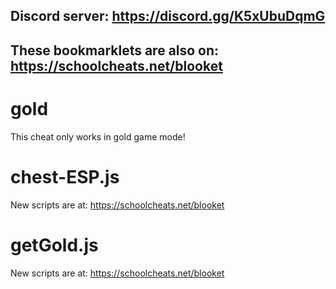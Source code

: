 ## **Discord server: https://discord.gg/K5xUbuDqmG**

## **These bookmarklets are also on: https://schoolcheats.net/blooket**

# gold

This cheat only works in gold game mode!

# chest-ESP.js

New scripts are at:
https://schoolcheats.net/blooket

# getGold.js

New scripts are at:
https://schoolcheats.net/blooket
